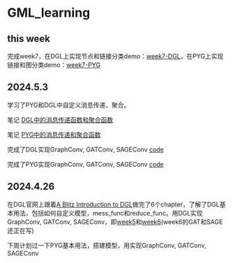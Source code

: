 # GML_learning

## this week

完成week7，在DGL上实现节点和链接分类demo：[week7-DGL](./DGL_learning/week7-DGL.ipynb)，在PYG上实现链接和图分类demo：[week7-PYG](./PYG_learning/week7-PYG.ipynb)







## 2024.5.3

学习了PYG和DGL中自定义消息传递，聚合。

笔记 [DGL中的消息传递函数和聚合函数](./DGL_learning/DGL中的消息传递函数和聚合函数.md)

笔记 [PYG中的消息传递和聚合函数](./PYG_learning/PYG中的消息传递和聚合函数.md)

完成了DGL实现GraphConv, GATConv, SAGEConv [code](./DGL_learning/week6-DGL实现GraphConv,GATConv,SAGEConv.ipynb)

完成了PYG实现GraphConv, GATConv, SAGEConv [code](./PYG_learning/week6-PYG实现GraphConv,GATConv,SAGEConv.ipynb)

## 2024.4.26

在DGL官网上跟着[A Blitz Introduction to DGL](https://docs.dgl.ai/tutorials/blitz/index.html)做完了6个chapter，了解了DGL基本用法，包括如何自定义模型，mess_func和reduce_func。用DGL实现GraphConv, GATConv, SAGEConv，即[week5](https://colab.research.google.com/drive/1xSMe9xdEN6EziexnhnYghEXIlPbTC9B5?usp=sharing)和[week6](https://colab.research.google.com/drive/1xSMe9xdEN6EziexnhnYghEXIlPbTC9B5?usp=sharing)(week6的GAT和SAGE还正在写)

下周计划过一下PYG基本用法，搭建模型，用实现GraphConv, GATConv, SAGEConv
